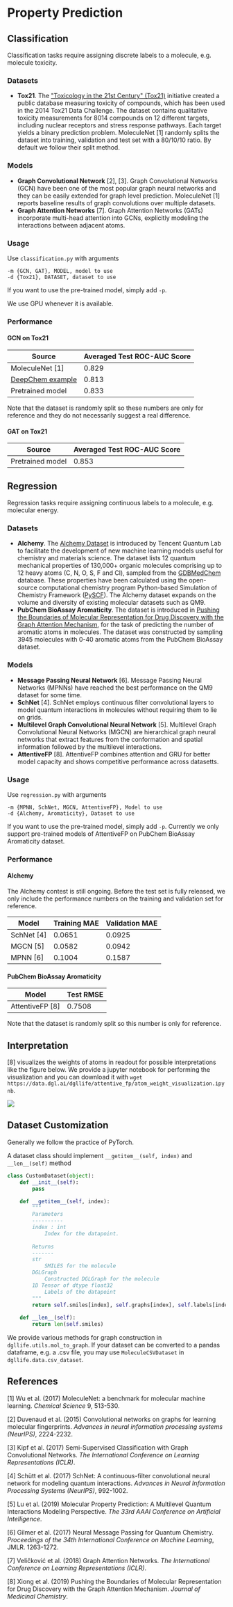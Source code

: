 # Property Prediction

## Classification

Classification tasks require assigning discrete labels to a molecule, e.g. molecule toxicity.

### Datasets
- **Tox21**. The ["Toxicology in the 21st Century" (Tox21)](https://tripod.nih.gov/tox21/challenge/) initiative created
a public database measuring toxicity of compounds, which has been used in the 2014 Tox21 Data Challenge. The dataset
contains qualitative toxicity measurements for 8014 compounds on 12 different targets, including nuclear receptors and
stress response pathways. Each target yields a binary prediction problem. MoleculeNet [1] randomly splits the dataset
into training, validation and test set with a 80/10/10 ratio. By default we follow their split method.

### Models
- **Graph Convolutional Network** [2], [3]. Graph Convolutional Networks (GCN) have been one of the most popular graph neural
networks and they can be easily extended for graph level prediction. MoleculeNet [1] reports baseline results of graph
convolutions over multiple datasets.
- **Graph Attention Networks** [7]. Graph Attention Networks (GATs) incorporate multi-head attention into GCNs,
explicitly modeling the interactions between adjacent atoms.

### Usage

Use `classification.py` with arguments
```
-m {GCN, GAT}, MODEL, model to use
-d {Tox21}, DATASET, dataset to use
```

If you want to use the pre-trained model, simply add `-p`.

We use GPU whenever it is available.

### Performance

#### GCN on Tox21

| Source           | Averaged Test ROC-AUC Score |
| ---------------- | --------------------------- |
| MoleculeNet [1]  | 0.829                       |
| [DeepChem example](https://github.com/deepchem/deepchem/blob/master/examples/tox21/tox21_tensorgraph_graph_conv.py) | 0.813                  |
| Pretrained model | 0.833                       |

Note that the dataset is randomly split so these numbers are only for reference and they do not necessarily suggest
a real difference.

#### GAT on Tox21

| Source           | Averaged Test ROC-AUC Score |
| ---------------- | --------------------------- |
| Pretrained model | 0.853                       |

## Regression   

Regression tasks require assigning continuous labels to a molecule, e.g. molecular energy.

### Datasets  

- **Alchemy**. The [Alchemy Dataset](https://alchemy.tencent.com/) is introduced by Tencent Quantum Lab to facilitate the development of new 
machine learning models useful for chemistry and materials science. The dataset lists 12 quantum mechanical properties of 130,000+ organic 
molecules comprising up to 12 heavy atoms (C, N, O, S, F and Cl), sampled from the [GDBMedChem](http://gdb.unibe.ch/downloads/) database. 
These properties have been calculated using the open-source computational chemistry program Python-based Simulation of Chemistry Framework 
([PySCF](https://github.com/pyscf/pyscf)). The Alchemy dataset expands on the volume and diversity of existing molecular datasets such as QM9. 
- **PubChem BioAssay Aromaticity**. The dataset is introduced in 
[Pushing the Boundaries of Molecular Representation for Drug Discovery with the Graph Attention Mechanism](https://www.ncbi.nlm.nih.gov/pubmed/31408336), 
for the task of predicting the number of aromatic atoms in molecules. The dataset was constructed by sampling 3945 molecules with 0-40 aromatic atoms 
from the PubChem BioAssay dataset.

### Models  

- **Message Passing Neural Network** [6]. Message Passing Neural Networks (MPNNs) have reached the best performance on
the QM9 dataset for some time.
- **SchNet** [4]. SchNet employs continuous filter convolutional layers to model quantum interactions in molecules 
without requiring them to lie on grids.
- **Multilevel Graph Convolutional Neural Network** [5]. Multilevel Graph Convolutional Neural Networks (MGCN) are 
hierarchical graph neural networks that extract features from the conformation and spatial information followed by the
multilevel interactions.
- **AttentiveFP** [8]. AttentiveFP combines attention and GRU for better model capacity and shows competitive 
performance across datasetts.

### Usage

Use `regression.py` with arguments
```
-m {MPNN, SchNet, MGCN, AttentiveFP}, Model to use
-d {Alchemy, Aromaticity}, Dataset to use
```

If you want to use the pre-trained model, simply add `-p`. Currently we only support pre-trained models of AttentiveFP
on PubChem BioAssay Aromaticity dataset.

### Performance    

#### Alchemy

The Alchemy contest is still ongoing. Before the test set is fully released, we only include the performance numbers
on the training and validation set for reference.

| Model      | Training MAE | Validation MAE |  
| ---------- | ------------ | -------------- |
| SchNet [4] | 0.0651       | 0.0925         |
| MGCN [5]   | 0.0582       | 0.0942         |
| MPNN [6]   | 0.1004       | 0.1587         |

#### PubChem BioAssay Aromaticity

| Model           | Test RMSE |
| --------------- | --------- |
| AttentiveFP [8] | 0.7508    |

Note that the dataset is randomly split so this number is only for reference.

## Interpretation

[8] visualizes the weights of atoms in readout for possible interpretations like the figure below. 
We provide a jupyter notebook for performing the visualization and you can download it with 
`wget https://data.dgl.ai/dgllife/attentive_fp/atom_weight_visualization.ipynb`.

![](https://data.dgl.ai/dgllife/attentive_fp_vis_example.png)

## Dataset Customization

Generally we follow the practice of PyTorch.

A dataset class should implement `__getitem__(self, index)` and `__len__(self)` method

```python
class CustomDataset(object):
    def __init__(self):
        pass

    def __getitem__(self, index):
        """
        Parameters
        ----------
        index : int
            Index for the datapoint.
        
        Returns
        -------
        str
            SMILES for the molecule
        DGLGraph
            Constructed DGLGraph for the molecule
        1D Tensor of dtype float32
            Labels of the datapoint
        """
        return self.smiles[index], self.graphs[index], self.labels[index]
    
    def __len__(self):
        return len(self.smiles)
```

We provide various methods for graph construction in `dgllife.utils.mol_to_graph`. If your dataset can 
be converted to a pandas dataframe, e.g. a .csv file, you may use `MoleculeCSVDataset` in 
`dgllife.data.csv_dataset`.

## References
[1] Wu et al. (2017) MoleculeNet: a benchmark for molecular machine learning. *Chemical Science* 9, 513-530.

[2] Duvenaud et al. (2015) Convolutional networks on graphs for learning molecular fingerprints. *Advances in neural 
information processing systems (NeurIPS)*, 2224-2232.

[3] Kipf et al. (2017) Semi-Supervised Classification with Graph Convolutional Networks.
*The International Conference on Learning Representations (ICLR)*.

[4] Schütt et al. (2017) SchNet: A continuous-filter convolutional neural network for modeling quantum interactions. 
*Advances in Neural Information Processing Systems (NeurIPS)*, 992-1002.

[5] Lu et al. (2019) Molecular Property Prediction: A Multilevel Quantum Interactions Modeling Perspective. 
*The 33rd AAAI Conference on Artificial Intelligence*. 

[6] Gilmer et al. (2017) Neural Message Passing for Quantum Chemistry. *Proceedings of the 34th International Conference on 
Machine Learning*, JMLR. 1263-1272.

[7] Veličković et al. (2018) Graph Attention Networks. 
*The International Conference on Learning Representations (ICLR)*. 

[8] Xiong et al. (2019) Pushing the Boundaries of Molecular Representation for Drug Discovery with the Graph 
Attention Mechanism. *Journal of Medicinal Chemistry*.
